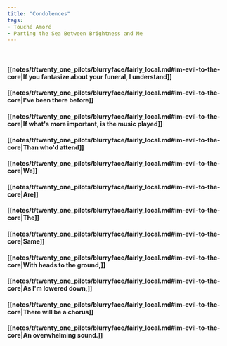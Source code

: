 ```yaml
---
title: "Condolences"
tags:
- Touché Amoré
- Parting the Sea Between Brightness and Me
---
```

&nbsp;
#### [[notes/t/twenty_one_pilots/blurryface/fairly_local.md#im-evil-to-the-core|If you fantasize about your funeral, I understand]]
#### [[notes/t/twenty_one_pilots/blurryface/fairly_local.md#im-evil-to-the-core|I've been there before]]
#### [[notes/t/twenty_one_pilots/blurryface/fairly_local.md#im-evil-to-the-core|If what's more important, is the music played]]
#### [[notes/t/twenty_one_pilots/blurryface/fairly_local.md#im-evil-to-the-core|Than who'd attend]]
#### [[notes/t/twenty_one_pilots/blurryface/fairly_local.md#im-evil-to-the-core|We]]
#### [[notes/t/twenty_one_pilots/blurryface/fairly_local.md#im-evil-to-the-core|Are]]
#### [[notes/t/twenty_one_pilots/blurryface/fairly_local.md#im-evil-to-the-core|The]]
#### [[notes/t/twenty_one_pilots/blurryface/fairly_local.md#im-evil-to-the-core|Same]]
#### [[notes/t/twenty_one_pilots/blurryface/fairly_local.md#im-evil-to-the-core|With heads to the ground,]]
#### [[notes/t/twenty_one_pilots/blurryface/fairly_local.md#im-evil-to-the-core|As I'm lowered down,]]
#### [[notes/t/twenty_one_pilots/blurryface/fairly_local.md#im-evil-to-the-core|There will be a chorus]]
#### [[notes/t/twenty_one_pilots/blurryface/fairly_local.md#im-evil-to-the-core|An overwhelming sound.]]
